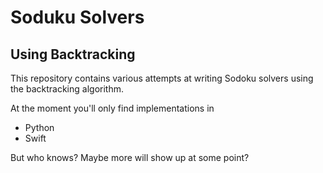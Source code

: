 # Soduku Solvers
## Using Backtracking

This repository contains various attempts at writing Sodoku solvers using the backtracking algorithm.

At the moment you'll only find implementations in

- Python
- Swift

But who knows? Maybe more will show up at some point?
